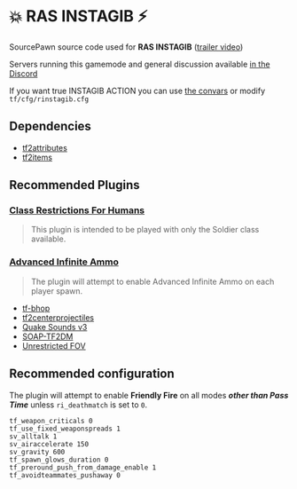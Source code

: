 # 💥 RAS INSTAGIB ⚡

SourcePawn source code used for **RAS INSTAGIB** ([trailer video](https://www.youtube.com/watch?v=6GSMJ-zzzig))

Servers running this gamemode and general discussion available [in the Discord](https://discord.gg/V5Z29SXtsY)

If you want true INSTAGIB ACTION you can use [the convars](https://github.com/jack-avery/rinstagib/blob/main/rinstagib.sp#L37) or modify `tf/cfg/rinstagib.cfg`

## Dependencies

* [tf2attributes](https://github.com/FlaminSarge/tf2attributes)
* [tf2items](https://github.com/asherkin/TF2Items)

## Recommended Plugins

### [Class Restrictions For Humans](https://forums.alliedmods.net/showthread.php?p=2518202)
> This plugin is intended to be played with only the Soldier class available.

### [Advanced Infinite Ammo](https://forums.alliedmods.net/showthread.php?t=190562)
> The plugin will attempt to enable Advanced Infinite Ammo on each player spawn.

* [tf-bhop](https://github.com/Mikusch/tf-bhop)
* [tf2centerprojectiles](https://github.com/rtldg/tf2centerprojectiles)
* [Quake Sounds v3](https://forums.alliedmods.net/showthread.php?t=224316)
* [SOAP-TF2DM](https://github.com/sapphonie/SOAP-TF2DM)
* [Unrestricted FOV](https://forums.alliedmods.net/showthread.php?p=1936180)

## Recommended configuration

The plugin will attempt to enable **Friendly Fire** on all modes ***other than Pass Time*** unless `ri_deathmatch` is set to `0`.

```
tf_weapon_criticals 0
tf_use_fixed_weaponspreads 1
sv_alltalk 1
sv_airaccelerate 150
sv_gravity 600
tf_spawn_glows_duration 0
tf_preround_push_from_damage_enable 1
tf_avoidteammates_pushaway 0
```